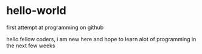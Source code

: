 # hello-world
first attempt at programming on github

hello fellow coders,
i am new here and hope to learn alot of programming in the next few weeks

